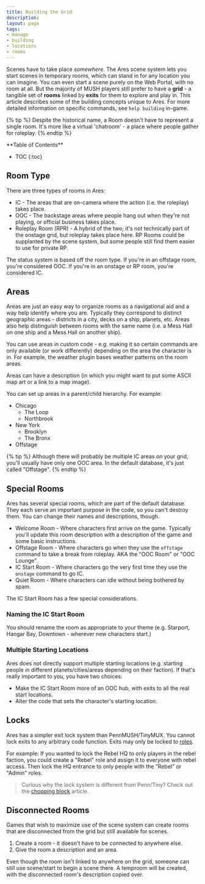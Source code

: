 ```yaml
---
title: Building the Grid
description: 
layout: page
tags:
- manage
- building
- locations
- rooms
---
```


Scenes have to take place *somewhere*.   The Ares scene system lets you start scenes in temporary rooms, which can stand in for any location you can imagine.  You can even start a scene purely on the Web Portal, with no room at all.  But the majority of MUSH players still prefer to have a **grid** - a tangible set of **rooms** linked by **exits** for them to explore and play in.  This article describes some of the building concepts unique to Ares.  For more detailed information on specific commands, see `help building` in-game.

{% tip %} 
Despite the historical name, a Room doesn't have to represent a single room.  It's more like a virtual 'chatroom' - a place where people gather for roleplay.
{% endtip %}

<div id="inline_toc" markdown="1">
**Table of Contents**

* TOC
{:toc}
</div>

## Room Type

There are three types of rooms in Ares:

* IC - The areas that are on-camera where the action (i.e. the roleplay) takes place.
* OOC - The backstage areas where people hang out when they're not playing, or official business takes place.
* Roleplay Room (RPR) - A hybrid of the two; it's not technically part of the onstage grid, but roleplay takes place here.  RP Rooms could be supplanted by the scene system, but some people still find them easier to use for private RP.

The status system is based off the room type.  If you're in an offstage room, you're considered OOC.  If you're in an onstage or RP room, you're considered IC.

## Areas

Areas are just an easy way to organize rooms as a navigational aid and a way help identify where you are.  Typically they correspond to distinct geographic areas - districts in a city, decks on a ship, planets, etc.  Areas also help distinguish between rooms with the same name (i.e. a Mess Hall on one ship and a Mess Hall on another ship).

You can use areas in custom code - e.g. making it so certain commands are only available (or work differently) depending on the area the character is in.  For example, the weather plugin bases weather patterns on the room areas.

Areas can have a description (in which you might want to put some ASCII map art or a link to a map image).

You can set up areas in a parent/child hierarchy.  For example:

* Chicago
  * The Loop
  * Northbrook
* New York
  * Brooklyn
  * The Bronx
* Offstage

{% tip %} 
Although there will probably be multiple IC areas on your grid, you'll usually have only one OOC area.  In the default database, it's just called "Offstage".
{% endtip %}

## Special Rooms

Ares has several special rooms, which are part of the default database.  They each serve an important purpose in the code, so you can't destroy them.  You can change their names and descriptions, though.

* Welcome Room - Where characters first arrive on the game.  Typically you'll update this room description with a description of the game and some basic instructions.
* Offstage Room - Where characters go when they use the `offstage` command to take a break from roleplay.  AKA the "OOC Room" or "OOC Lounge".
* IC Start Room - Where characters go the very first time they use the `onstage` command to go IC.
* Quiet Room - Where characters can idle without being bothered by spam.

The IC Start Room has a few special considerations.
 
### Naming the IC Start Room

You should rename the room as appropriate to your theme (e.g. Starport, Hangar Bay, Downtown - wherever new characters start.)

### Multiple Starting Locations

Ares does not directly support multiple starting locations (e.g. starting people in different planets/cities/areas depending on their faction).  If that's really important to you, you have two choices:

* Make the IC Start Room more of an OOC hub, with exits to all the real start locations.
* Alter the code that sets the character's starting location.

## Locks

Ares has a simpler exit lock system than PennMUSH/TinyMUX.  You cannot lock exits to any arbitrary code function.  Exits may only be locked to [roles](/tutorials/manage/roles.html). 

For example: If you wanted to lock the Rebel HQ to only players in the rebel faction, you could create a "Rebel" role and assign it to everyone with rebel access.  Then lock the HQ entrance to only people with the "Rebel" or "Admin" roles.

> Curious why the lock system is different from Penn/Tiny?  Check out the [chopping block](/tutorials/code/chopping-block.html) article.

## Disconnected Rooms

Games that wish to maximize use of the scene system can create rooms that are disconnected from the grid but still available for scenes.

1. Create a room - it doesn't have to be connected to anywhere else.
2. Give the room a description and an area.

Even though the room isn't linked to anywhere on the grid, someone can still use scene/start to begin a scene there.  A temproom will be created, with the disconnected room's description copied over.